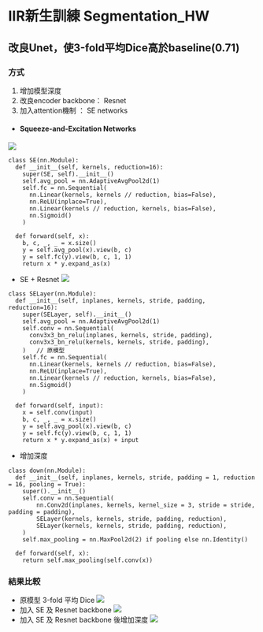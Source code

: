 # IIR新生訓練 Segmentation_HW
## 改良Unet，使3-fold平均Dice高於baseline(0.71)
### 方式
1. 增加模型深度
2. 改良encoder backbone： Resnet
3. 加入attention機制 ： SE networks
* #### Squeeze-and-Excitation Networks
![](https://i.imgur.com/38UHB2f.png)
```
class SE(nn.Module):
  def __init__(self, kernels, reduction=16):
    super(SE, self).__init__()
    self.avg_pool = nn.AdaptiveAvgPool2d(1)
    self.fc = nn.Sequential( 
      nn.Linear(kernels, kernels // reduction, bias=False), 
      nn.ReLU(inplace=True),    
      nn.Linear(kernels // reduction, kernels, bias=False),  
      nn.Sigmoid()
    )

  def forward(self, x):
    b, c, _, _ = x.size()
    y = self.avg_pool(x).view(b, c) 
    y = self.fc(y).view(b, c, 1, 1)
    return x * y.expand_as(x)
```
* SE + Resnet
![](https://i.imgur.com/P38ISjS.png)

```
class SELayer(nn.Module):
  def __init__(self, inplanes, kernels, stride, padding, reduction=16):
    super(SELayer, self).__init__()
    self.avg_pool = nn.AdaptiveAvgPool2d(1)
    self.conv = nn.Sequential(
      conv3x3_bn_relu(inplanes, kernels, stride, padding),
      conv3x3_bn_relu(kernels, kernels, stride, padding),
    )   // 原模型
    self.fc = nn.Sequential( 
      nn.Linear(kernels, kernels // reduction, bias=False), 
      nn.ReLU(inplace=True),    
      nn.Linear(kernels // reduction, kernels, bias=False),  
      nn.Sigmoid()
    )

  def forward(self, input):
    x = self.conv(input)
    b, c, _, _ = x.size()
    y = self.avg_pool(x).view(b, c) 
    y = self.fc(y).view(b, c, 1, 1)
    return x * y.expand_as(x) + input
```
* 增加深度
```
class down(nn.Module):
  def __init__(self, inplanes, kernels, stride, padding = 1, reduction = 16, pooling = True):
    super().__init__()
    self.conv = nn.Sequential(
        nn.Conv2d(inplanes, kernels, kernel_size = 3, stride = stride, padding = padding),
        SELayer(kernels, kernels, stride, padding, reduction),
        SELayer(kernels, kernels, stride, padding, reduction),
    )
    self.max_pooling = nn.MaxPool2d(2) if pooling else nn.Identity()
    
  def forward(self, x):
    return self.max_pooling(self.conv(x))
```
### 結果比較
* 原模型 3-fold 平均 Dice
![](https://i.imgur.com/7mRCCaE.png)
* 加入 SE 及 Resnet backbone
![](https://i.imgur.com/VwWgnhG.png)
* 加入 SE 及 Resnet backbone 後增加深度
![](https://i.imgur.com/Wv0opXS.png)
